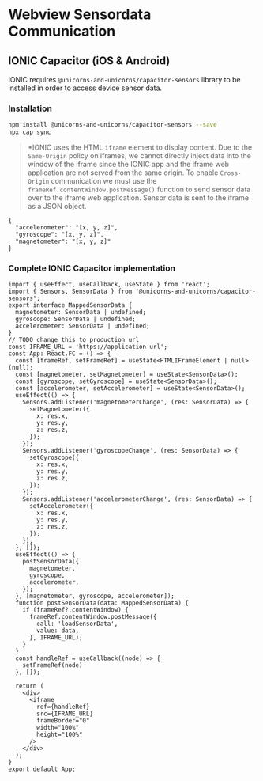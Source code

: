 # Webview Sensordata Communication

## IONIC Capacitor (iOS & Android)

IONIC requires `@unicorns-and-unicorns/capacitor-sensors` library to be installed in order to access device sensor data.

### Installation

```bash
npm install @unicorns-and-unicorns/capacitor-sensors --save
npx cap sync
```

> *IONIC uses the HTML `iframe` element to display content. Due to the `Same-Origin` policy on iframes, we cannot directly inject data into the window of the iframe since the IONIC app and the iframe web application are not served from the same origin. To enable `Cross-Origin` communication we must use the `frameRef.contentWindow.postMessage()` function to send sensor data over to the iframe web application.
Sensor data is sent to the iframe as a JSON object.

```
{
  "accelerometer": "[x, y, z]",
  "gyroscope": "[x, y, z]",
  "magnetometer": "[x, y, z]"
}
```

### Complete IONIC Capacitor implementation

```tsx
import { useEffect, useCallback, useState } from 'react';
import { Sensors, SensorData } from '@unicorns-and-unicorns/capacitor-sensors';
export interface MappedSensorData {
  magnetometer: SensorData | undefined;
  gyroscope: SensorData | undefined;
  accelerometer: SensorData | undefined;
}
// TODO change this to production url
const IFRAME_URL = 'https://application-url';
const App: React.FC = () => {
  const [frameRef, setFrameRef] = useState<HTMLIFrameElement | null>(null);
  const [magnetometer, setMagnetometer] = useState<SensorData>();
  const [gyroscope, setGyroscope] = useState<SensorData>();
  const [accelerometer, setAccelerometer] = useState<SensorData>();
  useEffect(() => {
    Sensors.addListener('magnetometerChange', (res: SensorData) => {
      setMagnetometer({
        x: res.x,
        y: res.y,
        z: res.z,
      });
    });
    Sensors.addListener('gyroscopeChange', (res: SensorData) => {
      setGyroscope({
        x: res.x,
        y: res.y,
        z: res.z,
      });
    });
    Sensors.addListener('accelerometerChange', (res: SensorData) => {
      setAccelerometer({
        x: res.x,
        y: res.y,
        z: res.z,
      });
    });
  }, []);
  useEffect(() => {
    postSensorData({
      magnetometer,
      gyroscope,
      accelerometer,
    });
  }, [magnetometer, gyroscope, accelerometer]);
  function postSensorData(data: MappedSensorData) {
    if (frameRef?.contentWindow) {
      frameRef.contentWindow.postMessage({
        call: 'loadSensorData', 
        value: data,
      }, IFRAME_URL);
    }
  }
  const handleRef = useCallback((node) => {
    setFrameRef(node)
  }, []);
  
  return (
    <div>
      <iframe
        ref={handleRef}
        src={IFRAME_URL}
        frameBorder="0"
        width="100%"
        height="100%"
      />
    </div>
  );
}
export default App;
```

